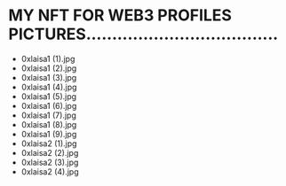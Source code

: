 # MY NFT FOR WEB3 PROFILES PICTURES.....................................
- 0xlaisa1 (1).jpg
- 0xlaisa1 (2).jpg
- 0xlaisa1 (3).jpg
- 0xlaisa1 (4).jpg
- 0xlaisa1 (5).jpg
- 0xlaisa1 (6).jpg
- 0xlaisa1 (7).jpg
- 0xlaisa1 (8).jpg
- 0xlaisa1 (9).jpg
- 0xlaisa2 (1).jpg
- 0xlaisa2 (2).jpg
- 0xlaisa2 (3).jpg
- 0xlaisa2 (4).jpg
